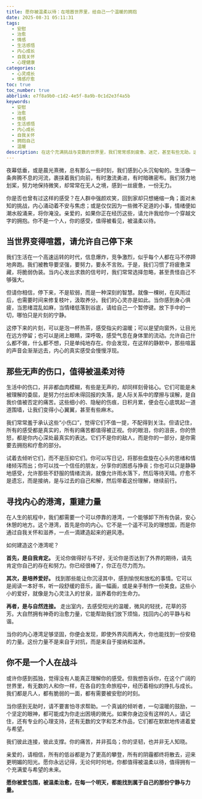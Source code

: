 ```yaml
---
title: 愿你被温柔以待：在喧嚣世界里，给自己一个温暖的拥抱
date: 2025-08-31 05:11:31
tags:
  - 安慰
  - 治愈
  - 情感
  - 生活感悟
  - 内心成长
  - 自我关怀
  - 心理健康
categories:
  - 心灵成长
  - 情感疗愈
toc: true
toc_number: true
abbrlink: e7f8a9b0-c1d2-4e5f-8a9b-0c1d2e3f4a5b
keywords:
  - 安慰
  - 治愈
  - 情感
  - 生活感悟
  - 内心成长
  - 自我关怀
  - 拥抱自己
  - 温暖
description: 在这个充满挑战与变数的世界里，我们常常感到疲惫、迷茫，甚至有些无助。这篇文章是一封写给每一个正在经历低谷、感到孤独的你的情书，愿它能成为你内心深处的一束光，一份温柔的慰藉。让我们一起学会停下来，倾听内心的声音，给自己一个温暖的拥抱，重新找回前行的力量。
---
```


夜幕低垂，或是晨光熹微，总有那么一些时刻，我们感到心头沉甸甸的。生活像一条奔腾不息的河流，裹挟着我们向前，有时激流勇进，有时暗礁密布。我们努力地划桨，努力地保持微笑，却常常在无人之境，感到一丝疲惫，一份无力。

你是否也曾有过这样的感受？在人群中强颜欢笑，回到家却只想蜷缩一角；面对未知的挑战，内心涌动着不安与焦虑；或是仅仅因为一些微不足道的小事，情绪便如潮水般涌来，将你淹没。亲爱的，如果你正在经历这些，请允许我给你一个穿越文字的拥抱。你不是一个人，你的感受，值得被看见，被温柔以待。

## 当世界变得喧嚣，请允许自己停下来

我们生活在一个高速运转的时代，信息爆炸，竞争激烈，似乎每个人都在马不停蹄地奔跑。我们被教导要坚强，要努力，要永不言败。于是，我们习惯了将疲惫深藏，将脆弱伪装。当内心发出求救的信号时，我们常常选择忽略，甚至责怪自己不够强大。

但请你相信，停下来，不是软弱，而是一种深刻的智慧。就像一棵树，在风雨过后，也需要时间来修复枝叶，汲取养分。我们的心灵亦是如此。当你感到身心俱疲，当思绪混乱如麻，当情绪低落到谷底，请给自己一个暂停键。放下手中的一切，哪怕只是片刻的宁静。

这停下来的片刻，可以是泡一杯热茶，感受指尖的温暖；可以是望向窗外，让目光在远方停留；也可以是闭上眼睛，深呼吸，感受气息在身体里的流动。允许自己什么都不做，什么都不想，只是单纯地存在。你会发现，在这样的静默中，那些喧嚣的声音会渐渐远去，内心的真实感受会慢慢浮现。

## 那些无声的伤口，值得被温柔对待

生活中的伤口，并非都血肉模糊，有些是无声的，却同样刻骨铭心。它们可能是未被理解的委屈，是努力付出却未得回报的失落，是人际关系中的摩擦与误解，是自我价值被否定的痛苦。这些细小的、隐秘的伤痕，日积月累，便会在心底筑起一道道围墙，让我们变得小心翼翼，甚至有些麻木。

我们常常羞于承认这些“小伤口”，觉得它们不值一提，不配得到关注。但请记住，所有的感受都是真实的，所有的痛苦都值得被正视。你的眼泪，你的沮丧，你的愤怒，都是你内心深处最真实的表达。它们不是你的敌人，而是你的一部分，是你需要去拥抱和疗愈的部分。

试着去倾听它们，而不是压抑它们。你可以写日记，将那些盘旋在心头的思绪和情绪倾泻而出；你可以找一个信任的朋友，分享你的困惑与挣丧；你也可以只是静静地感受，允许那些不舒服的情绪流淌，就像允许雨水落下，然后等待天晴。疗愈不是遗忘，而是接纳，是与过去的自己和解，然后带着这份理解，继续前行。

## 寻找内心的港湾，重建力量

在人生的航程中，我们都需要一个可以停靠的港湾，一个能够卸下所有伪装，安心休憩的地方。这个港湾，首先是你的内心。它不是一个遥不可及的理想国，而是你通过自我关怀和滋养，一点一滴建造起来的避风港。

如何建造这个港湾呢？

**首先，是自我肯定。** 无论你做得好与不好，无论你是否达到了外界的期待，请先肯定你自己的存在和努力。你已经很棒了，你正在尽力而为。

**其次，是培养爱好。** 找到那些能让你沉浸其中，感到愉悦和放松的事情。它可以是阅读一本好书，听一段舒缓的音乐，画一幅画，或是亲手制作一份美食。这些小小的爱好，就像是为心灵注入的甘泉，滋养着你的生命力。

**再者，是与自然连接。** 走出室内，去感受阳光的温暖，微风的轻抚，花草的芬芳。大自然拥有神奇的治愈力量，它能帮助我们放下烦恼，找回内心的平静与和谐。

当你的内心港湾足够坚固，你便会发现，即使外界风雨再大，你也能找到一份安稳的力量。这份力量不是来自于对抗，而是来自于接纳和滋养。

## 你不是一个人在战斗

或许你感到孤独，觉得没有人能真正理解你的感受。但我想告诉你，在这个广阔的世界里，有无数的人和你一样，在各自的生命旅程中，经历着相似的挣扎与成长。我们都是凡人，都有脆弱的一面，都有需要被安慰的时刻。

当你感到无助时，请不要害怕寻求帮助。一个真诚的倾听者，一句温暖的鼓励，一个坚定的眼神，都可能成为你走出困境的微光。如果你身边没有这样的人，请记住，还有专业的心理支持，还有无数的文字和艺术作品，它们都在默默地传递着爱与希望。

我们彼此连接，彼此支撑。你的痛苦，并非孤岛；你的坚韧，也并非无人知晓。

亲爱的，请相信，所有的低谷都是为了更高的攀登，所有的阴霾都终将散去，迎来更明媚的阳光。愿你永远记得，无论何时何地，你都值得被温柔以待，值得拥有一个充满爱与希望的未来。

**愿你被爱包围，被温柔治愈，在每一个明天，都能找到属于自己的那份宁静与力量。**